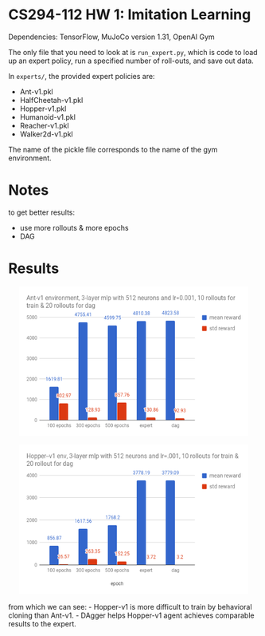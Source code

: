 # CS294-112 HW 1: Imitation Learning

Dependencies: TensorFlow, MuJoCo version 1.31, OpenAI Gym

The only file that you need to look at is `run_expert.py`, which is code to load up an expert policy, run a specified number of roll-outs, and save out data.

In `experts/`, the provided expert policies are:
* Ant-v1.pkl
* HalfCheetah-v1.pkl
* Hopper-v1.pkl
* Humanoid-v1.pkl
* Reacher-v1.pkl
* Walker2d-v1.pkl

The name of the pickle file corresponds to the name of the gym environment.

# Notes
to get better results:
- use more rollouts & more epochs
- DAG

# Results
<p align="center">
  <img width="460" height="300" src="./Ant-v1.png">
</p>

<p align="center">
  <img width="460" height="300" src="./Hopper-v1.png">
</p>
from which we can see:
- Hopper-v1 is more difficult to train by behavioral cloning than Ant-v1.
- DAgger helps Hopper-v1 agent achieves comparable results to the expert.
